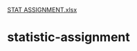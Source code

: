 [STAT ASSIGNMENT.xlsx](https://github.com/salonidpatel/statistic-assignment/files/10517783/STAT.ASSIGNMENT.xlsx)
# statistic-assignment
